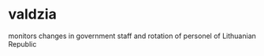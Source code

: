 valdzia
=======

monitors changes in government staff and rotation of personel of Lithuanian Republic
